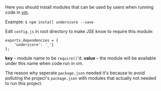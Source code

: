 Here you should install modules that can be used by users when running code in [vm](https://nodejs.org/api/vm.html).

Example:
`$ npm install underscore --save`

Edit `config.js` in root directory to make JSE know to require this module:
```
exports.dependencies = {
    'underscore': '_'}
};
```
**key** - module name to be `require()`'d.
**value** - the module will be available under this name when code run in vm.

The reason why seperate `package.json` needed it's because to avoid polluting the project's `package.json` with modules that actually not needed to run this project.